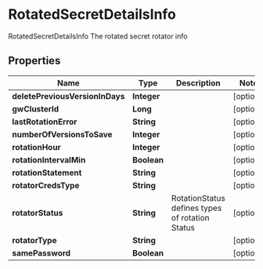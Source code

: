 

# RotatedSecretDetailsInfo

RotatedSecretDetailsInfo The rotated secret rotator info

## Properties

Name | Type | Description | Notes
------------ | ------------- | ------------- | -------------
**deletePreviousVersionInDays** | **Integer** |  |  [optional]
**gwClusterId** | **Long** |  |  [optional]
**lastRotationError** | **String** |  |  [optional]
**numberOfVersionsToSave** | **Integer** |  |  [optional]
**rotationHour** | **Integer** |  |  [optional]
**rotationIntervalMin** | **Boolean** |  |  [optional]
**rotationStatement** | **String** |  |  [optional]
**rotatorCredsType** | **String** |  |  [optional]
**rotatorStatus** | **String** | RotationStatus defines types of rotation Status |  [optional]
**rotatorType** | **String** |  |  [optional]
**samePassword** | **Boolean** |  |  [optional]



